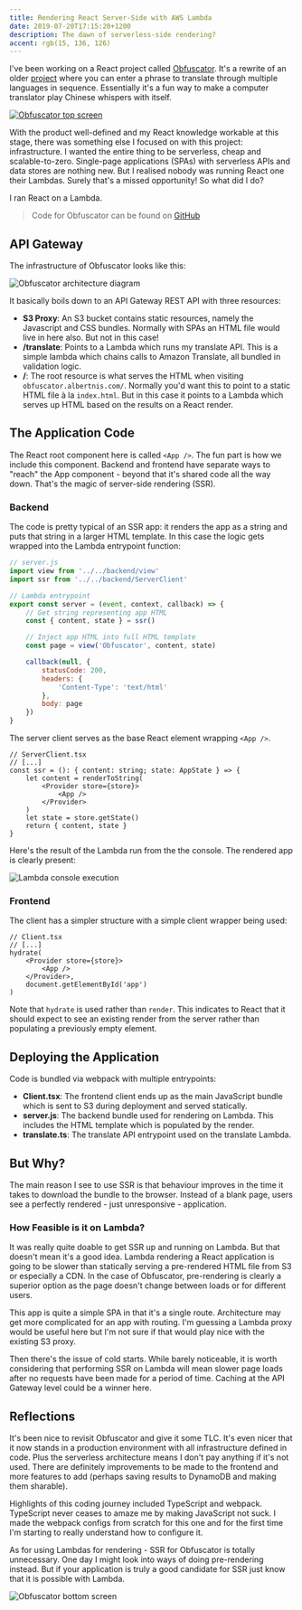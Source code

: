 ```yaml
---
title: Rendering React Server-Side with AWS Lambda
date: 2019-07-20T17:15:20+1200
description: The dawn of serverless-side rendering?
accent: rgb(15, 136, 126)
---
```


I've been working on a React project called [Obfuscator][]. It's a rewrite of an older [project](/obfuscator) where you can enter a phrase to translate through multiple languages in sequence. Essentially it's a fun way to make a computer translator play Chinese whispers with itself.

[![Obfuscator top screen](./top-screen.png)][obfuscator]

With the product well-defined and my React knowledge workable at this stage, there was something else I focused on with this project: infrastructure. I wanted the entire thing to be serverless, cheap and scalable-to-zero. Single-page applications (SPAs) with serverless APIs and data stores are nothing new. But I realised nobody was running React one their Lambdas. Surely that's a missed opportunity! So what did I do?

I ran React on a Lambda.

> Code for Obfuscator can be found on [GitHub](https://github.com/albertnis/obfuscator-serverless)

## API Gateway

The infrastructure of Obfuscator looks like this:

![Obfuscator architecture diagram](./architecture.png)

It basically boils down to an API Gateway REST API with three resources:

- **S3 Proxy**: An S3 bucket contains static resources, namely the Javascript and CSS bundles. Normally with SPAs an HTML file would live in here also. But not in this case!
- **/translate**: Points to a Lambda which runs my translate API. This is a simple lambda which chains calls to Amazon Translate, all bundled in validation logic.
- **/**: The root resource is what serves the HTML when visiting `obfuscator.albertnis.com/`. Normally you'd want this to point to a static HTML file à la `index.html`. But in this case it points to a Lambda which serves up HTML based on the results on a React render.

## The Application Code

The React root component here is called `<App />`. The fun part is how we include this component. Backend and frontend have separate ways to "reach" the App component - beyond that it's shared code all the way down. That's the magic of server-side rendering (SSR).

### Backend

The code is pretty typical of an SSR app: it renders the app as a string and puts that string in a larger HTML template. In this case the logic gets wrapped into the Lambda entrypoint function:

```js
// server.js
import view from '../../backend/view'
import ssr from '../../backend/ServerClient'

// Lambda entrypoint
export const server = (event, context, callback) => {
	// Get string representing app HTML
	const { content, state } = ssr()

	// Inject app HTML into full HTML template
	const page = view('Obfuscator', content, state)

	callback(null, {
		statusCode: 200,
		headers: {
			'Content-Type': 'text/html'
		},
		body: page
	})
}
```

The server client serves as the base React element wrapping `<App />`.

```tsx
// ServerClient.tsx
// [...]
const ssr = (): { content: string; state: AppState } => {
	let content = renderToString(
		<Provider store={store}>
			<App />
		</Provider>
	)
	let state = store.getState()
	return { content, state }
}
```

Here's the result of the Lambda run from the the console. The rendered app is clearly present:

![Lambda console execution](./lambda-console.png)

### Frontend

The client has a simpler structure with a simple client wrapper being used:

```tsx
// Client.tsx
// [...]
hydrate(
	<Provider store={store}>
		<App />
	</Provider>,
	document.getElementById('app')
)
```

Note that `hydrate` is used rather than `render`. This indicates to React that it should expect to see an existing render from the server rather than populating a previously empty element.

## Deploying the Application

Code is bundled via webpack with multiple entrypoints:

- **Client.tsx**: The frontend client ends up as the main JavaScript bundle which is sent to S3 during deployment and served statically.
- **server.js**: The backend bundle used for rendering on Lambda. This includes the HTML template which is populated by the render.
- **translate.ts**: The translate API entrypoint used on the translate Lambda.

## But Why?

The main reason I see to use SSR is that behaviour improves in the time it takes to download the bundle to the browser. Instead of a blank page, users see a perfectly rendered - just unresponsive - application.

### How Feasible is it on Lambda?

It was really quite doable to get SSR up and running on Lambda. But that doesn't mean it's a good idea. Lambda rendering a React application is going to be slower than statically serving a pre-rendered HTML file from S3 or especially a CDN. In the case of Obfuscator, pre-rendering is clearly a superior option as the page doesn't change between loads or for different users.

This app is quite a simple SPA in that it's a single route. Architecture may get more complicated for an app with routing. I'm guessing a Lambda proxy would be useful here but I'm not sure if that would play nice with the existing S3 proxy.

Then there's the issue of cold starts. While barely noticeable, it is worth considering that performing SSR on Lambda will mean slower page loads after no requests have been made for a period of time. Caching at the API Gateway level could be a winner here.

## Reflections

It's been nice to revisit Obfuscator and give it some TLC. It's even nicer that it now stands in a production environment with all infrastructure defined in code. Plus the serverless architecture means I don't pay anything if it's not used. There are definitely improvements to be made to the frontend and more features to add (perhaps saving results to DynamoDB and making them sharable).

Highlights of this coding journey included TypeScript and webpack. TypeScript never ceases to amaze me by making JavaScript not suck. I made the webpack configs from scratch for this one and for the first time I'm starting to really understand how to configure it.

As for using Lambdas for rendering - SSR for Obfuscator is totally unnecessary. One day I might look into ways of doing pre-rendering instead. But if your application is truly a good candidate for SSR just know that it is possible with Lambda.

![Obfuscator bottom screen](./bottom-screen.png)

[obfuscator]: https://obfuscator.albertnis.com
[obfuscator-old-gh]: https://github.com/albertnis/obfuscator
